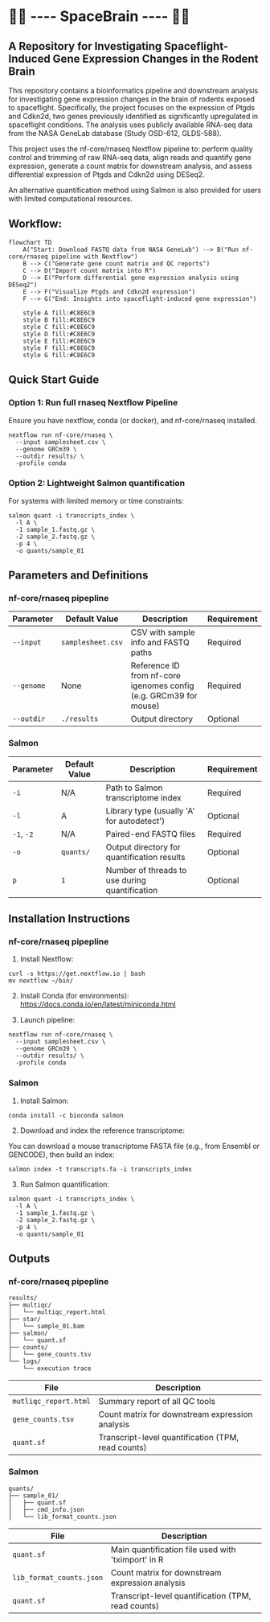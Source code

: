# 🚀🧠 ---- SpaceBrain ---- 🧠🚀

## A Repository for Investigating Spaceflight-Induced Gene Expression Changes in the Rodent Brain

This repository contains a bioinformatics pipeline and downstream analysis for investigating gene expression changes in the brain of rodents exposed to spaceflight. Specifically, the project focuses on the expression of Ptgds and Cdkn2d, two genes previously identified as significantly upregulated in spaceflight conditions. The analysis uses publicly available RNA-seq data from the NASA GeneLab database (Study OSD-612, GLDS-588).

This project uses the nf-core/rnaseq Nextflow pipeline to: perform quality control and trimming of raw RNA-seq data, align reads and quantify gene expression, generate a count matrix for downstream analysis, and assess differential expression of Ptgds and Cdkn2d using DESeq2. 

An alternative quantification method using Salmon is also provided for users with limited computational resources.

## Workflow:

```mermaid
flowchart TD
    A("Start: Download FASTQ data from NASA GeneLab") --> B("Run nf-core/rnaseq pipeline with Nextflow")
    B --> C("Generate gene count matrix and QC reports")
    C --> D("Import count matrix into R")
    D --> E("Perform differential gene expression analysis using DESeq2")
    E --> F("Visualize Ptgds and Cdkn2d expression")
    F --> G("End: Insights into spaceflight-induced gene expression")

    style A fill:#C8E6C9
    style B fill:#C8E6C9
    style C fill:#C8E6C9
    style D fill:#C8E6C9
    style E fill:#C8E6C9
    style F fill:#C8E6C9
    style G fill:#C8E6C9
  ```
## Quick Start Guide
### Option 1: Run full rnaseq Nextflow Pipeline
Ensure you have nextflow, conda (or docker), and nf-core/rnaseq installed.
```
nextflow run nf-core/rnaseq \
  --input samplesheet.csv \
  --genome GRCm39 \
  --outdir results/ \
  -profile conda
```
### Option 2: Lightweight Salmon quantification
For systems with limited memory or time constraints:
```
salmon quant -i transcripts_index \
  -l A \
  -1 sample_1.fastq.gz \
  -2 sample_2.fastq.gz \
  -p 4 \
  -o quants/sample_01
```
## Parameters and Definitions

### nf-core/rnaseq pipepline

| Parameter | Default Value | Description | Requirement |
|------------|---------|---------|--------------|
| `--input`   | `samplesheet.csv`  | CSV with sample info and FASTQ paths | Required |
| `--genome`  | None    | Reference ID from nf-core igenomes config (e.g. GRCm39 for mouse) | Required |
| `--outdir` | `./results` | Output directory | Optional |

### Salmon

| Parameter | Default Value | Description | Requirement |
|------------|---------|---------|--------------|
| `-i`   | N/A  | Path to Salmon transcriptome index | Required |
| `-l`  | A    | Library type (usually 'A' for autodetect') | Optional |
| `-1`, `-2` | N/A | Paired-end FASTQ files | Required |
| `-o` | `quants/` | Output directory for quantification results | Optional |
| `p` | `1` | Number of threads to use during quantification | Optional |

## Installation Instructions

### nf-core/rnaseq pipepline

1. Install Nextflow:
```
curl -s https://get.nextflow.io | bash
mv nextflow ~/bin/
```

2. Install Conda (for environments):
https://docs.conda.io/en/latest/miniconda.html

3. Launch pipeline:
```
nextflow run nf-core/rnaseq \
  --input samplesheet.csv \
  --genome GRCm39 \
  --outdir results/ \
  -profile conda
```
### Salmon

1. Install Salmon:
```
conda install -c bioconda salmon
```

2. Download and index the reference transcriptome:

You can download a mouse transcriptome FASTA file (e.g., from Ensembl or GENCODE), then build an index:
```
salmon index -t transcripts.fa -i transcripts_index
```

3. Run Salmon quantification:
```
salmon quant -i transcripts_index \
  -l A \
  -1 sample_1.fastq.gz \
  -2 sample_2.fastq.gz \
  -p 4 \
  -o quants/sample_01
```

## Outputs

### nf-core/rnaseq pipepline
```
results/
├── multiqc/
│   └── multiqc_report.html
├── star/
│   └── sample_01.bam
├── salmon/
│   └── quant.sf
├── counts/
│   └── gene_counts.tsv
└── logs/
    └── execution trace
```
| File | Description |
|------------|---------|
| `mutliqc_report.html` | Summary report of all QC tools |
| `gene_counts.tsv` | Count matrix for downstream expression analysis |
| `quant.sf` | Transcript-level quantification (TPM, read counts) |

### Salmon
```
quants/
├── sample_01/
│   ├── quant.sf
│   ├── cmd_info.json
│   └── lib_format_counts.json
```
| File | Description |
|------------|---------|
| `quant.sf` | Main quantification file used with 'tximport' in R |
| `lib_format_counts.json` | Count matrix for downstream expression analysis |
| `quant.sf` | Transcript-level quantification (TPM, read counts) |
